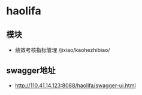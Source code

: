 # haolifa

## 模块

- 绩效考核指标管理 /jixiao/kaohezhibiao/
## swagger地址
- http://110.41.14.123:8088/haolifa/swagger-ui.html
